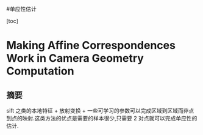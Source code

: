 #单应性估计

[toc]

# Making Affine Correspondences Work in Camera Geometry Computation
## 摘要

sift 之类的本地特征 + 放射变换 + 一些可学习的参数可以完成区域到区域而非点到点的映射.这类方法的优点是需要的样本很少,只需要 2 对点就可以完成单应性的估计.
